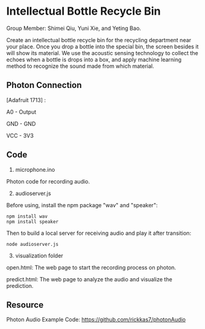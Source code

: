 # Intellectual Bottle Recycle Bin
Group Member: Shimei Qiu, Yuni Xie, and Yeting Bao.

Create an intellectual bottle recycle bin for the recycling department near your place. Once you drop a bottle into the special bin, the screen besides it will show its material. 
We use the acoustic sensing technology to collect the echoes when a bottle is drops into a box, and apply machine learning method to recognize the sound made from which material.

## Photon Connection
[Adafruit 1713] :

A0 - Output

GND - GND

VCC - 3V3

## Code
1. microphone.ino

Photon code for recording audio.

2. audioserver.js

Before using, install the npm package "wav" and "speaker":
```
npm install wav
npm install speaker
```

Then to build a local server for receiving audio and play it after transition:
```
node audioserver.js
```

3. visualization folder

open.html: The web page to start the recording process on photon.

predict.html: The web page to analyze the audio and visualize the prediction.

## Resource
Photon Audio Example Code: https://github.com/rickkas7/photonAudio

